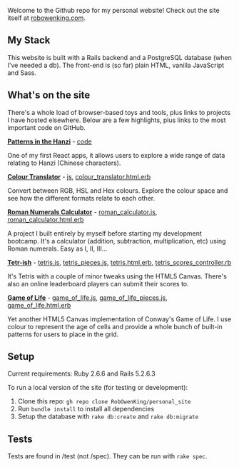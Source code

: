  Welcome to the Github repo for my personal website! Check out the site itself at [robowenking.com](http://www.robowenking.com).

## My Stack

This website is built with a Rails backend and a PostgreSQL database (when I've needed a db). The front-end is (so far) plain HTML, vanilla JavaScript and Sass.

## What's on the site

There's a whole load of browser-based toys and tools, plus links to projects I have hosted elsewhere. Below are a few highlights, plus links to the most important code on GitHub.

[**Patterns in the Hanzi**](http://www.robowenking.com/hanzi_patterns) - [code](https://github.com/RobOwenKing/react_hanzi_patterns)

One of my first React apps, it allows users to explore a wide range of data relating to Hanzi (Chinese characters).

[**Colour Translator**](http://www.robowenking.com/colour_translator) - [js](https://github.com/RobOwenKing/personal_site/tree/master/app/javascript/packs/projects/colour_translator), [colour_translator.html.erb](https://github.com/RobOwenKing/personal_site/blob/master/app/views/projects/colour_translator.html.erb)

Convert between RGB, HSL and Hex colours. Explore the colour space and see how the different formats relate to each other.

[**Roman Numerals Calculator**](http://www.robowenking.com/roman_calculator) - [roman_calculator.js](https://github.com/RobOwenKing/personal_site/blob/master/app/javascript/packs/projects/roman_calculator.js), [roman_calculator.html.erb](https://github.com/RobOwenKing/personal_site/blob/master/app/views/projects/roman_calculator.html.erb)

A project I built entirely by myself before starting my development bootcamp. It's a calculator (addition, subtraction, multiplication, etc) using Roman numerals. Easy as I, II, III...

[**Tetr-ish**](http://www.robowenking.com/tetris) - [tetris.js](https://github.com/RobOwenKing/personal_site/blob/master/app/javascript/packs/projects/tetris.js), [tetris_pieces.js](https://github.com/RobOwenKing/personal_site/blob/master/app/javascript/packs/projects/tetris_pieces.js), [tetris.html.erb](https://github.com/RobOwenKing/personal_site/blob/master/app/views/projects/tetris.html.erb), [tetris_scores_controller.rb](https://github.com/RobOwenKing/personal_site/blob/master/app/controllers/tetris_scores_controller.rb)

It's Tetris with a couple of minor tweaks using the HTML5 Canvas. There's also an online leaderboard players can submit their scores to.

[**Game of Life**](http://www.robowenking.com/game_of_life) - [game_of_life.js](https://github.com/RobOwenKing/personal_site/blob/master/app/javascript/packs/projects/game_of_life.js), [game_of_life_pieces.js](https://github.com/RobOwenKing/personal_site/blob/master/app/javascript/packs/projects/game_of_life_pieces.js), [game_of_life.html.erb](https://github.com/RobOwenKing/personal_site/blob/master/app/views/projects/game_of_life.html.erb)

Yet another HTML5 Canvas implementation of Conway's Game of Life. I use colour to represent the age of cells and provide a whole bunch of built-in patterns for users to place in the grid.

## Setup

Current requirements: Ruby 2.6.6 and Rails 5.2.6.3

To run a local version of the site (for testing or development):

1. Clone this repo: `gh repo clone RobOwenKing/personal_site`
2. Run `bundle install` to install all dependencies
3. Setup the database with `rake db:create` and `rake db:migrate`


## Tests

Tests are found in /test (not /spec). They can be run with `rake spec`.
